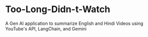 # Too-Long-Didn-t-Watch
A Gen AI application to summarize English and Hindi Videos using YouTube's API, LangChain, and Gemini
